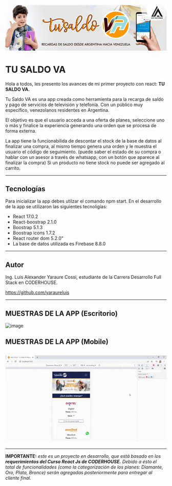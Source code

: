 ![](https://github.com/yaraureluis/tulsadova_react/blob/main/public/imagenes/repository.png?raw=true)

# TU SALDO VA

Hola a todos, les presento los avances de mi primer proyecto con react: **TU SALDO VA.**

Tu Saldo VA es una app creada como herramienta para la recarga de saldo y pago de servicios de televisión y telefonía. Con un público muy específico, venezolanos residentes en Argentina.

El objetivo es que el usuario acceda a una oferta de planes, seleccione uno o más y finalice la experiencia generando una orden que se procesa de forma externa.

La app tiene la funcionabilida de descontar el stock de la base de datos al finalizar una compra, al mismo tiempo genera una orden y le muestra el usuario el código de seguimiento. (puede saber el estado de su compra o hablar con un asesor a través de whatsapp, con un botón que aparece al finalizar la compra) Si un producto no tiene stock no puede ser agregado al carrito.

---

## Tecnologías

Para inicializar la app debes utilzar el comando npm start. En el desarrollo de la app se utilizaron las siguientes tecnoligías:

- React 17.0.2
- React-boostrap 2.1.0
- Boostrap 5.1.3
- Boostrap icons 1.7.2
- React router dom 5.2.0"
- La base de datos utilizada es Firebase 8.8.0

---

## Autor

Ing. Luis Alexander Yaraure Cossi, estudiante de la Carrera Desarrollo Full Stack en CODERHOUSE.

https://github.com/yaraureluis

---

## MUESTRAS DE LA APP (Escritorio)

![image](https://github.com/yaraureluis/tulsadova_react/blob/main/public/imagenes/muestra.gif?raw=true)

## MUESTRAS DE LA APP (Mobile)

## ![image](https://github.com/yaraureluis/tulsadova_react/blob/main/public/imagenes/muestra_mobile.gif?raw=true)

---

**IMPORTANTE:** _este es un proyecto en desarrollo, que está basado en los **requerimientos del Curso React Js de CODERHOUSE.** Debido a ésto el total de funcionalidades (como la categorización de los planes: Diamante, Oro, Plata, Bronce) serán agregadas posteriormente para entregar al cliente final._
